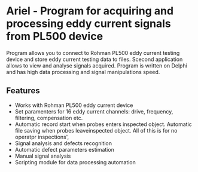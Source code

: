 # Ariel - Program for acquiring and processing eddy current signals from PL500 device

Program allows you to connect to Rohman PL500 eddy current testing device
and store eddy current testing data to files. Scecond application allows
to view and analyse signals acquired. Program is written on Delphi and
has high data processing and signal manipulations speed.

## Features

- Works with Rohman PL500 eddy current device
- Set paramenters for 16 eddy current channels: drive, frequency, filtering, compensation etc.
- Automatic record start when probes enters inspected object. Automatic file saving when probes leaveinspected object. All of this is for no operatpr inspections',
- Signal analysis and defects recognition
- Automatic defect parameters estimation
- Manual signal analysis
- Scripting module for data processing automation
